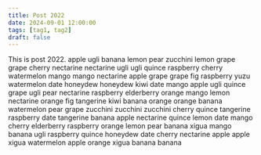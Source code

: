```yaml
---
title: Post 2022
date: 2024-09-01 12:00:00
tags: [tag1, tag2]
draft: false
---
```

This is post 2022.
apple
ugli
banana
lemon
pear
zucchini
lemon
grape
grape
cherry
nectarine
nectarine
ugli
ugli
quince
raspberry
cherry
watermelon
mango
mango
nectarine
apple
grape
grape
fig
raspberry
yuzu
watermelon
date
honeydew
honeydew
kiwi
date
mango
apple
ugli
quince
grape
ugli
pear
nectarine
raspberry
elderberry
orange
mango
lemon
nectarine
orange
fig
tangerine
kiwi
banana
orange
orange
banana
watermelon
pear
grape
zucchini
zucchini
zucchini
cherry
quince
tangerine
raspberry
date
tangerine
banana
apple
nectarine
quince
lemon
date
mango
cherry
elderberry
raspberry
orange
lemon
pear
banana
xigua
mango
banana
ugli
raspberry
quince
honeydew
date
cherry
nectarine
apple
apple
xigua
watermelon
apple
orange
xigua
banana
banana
